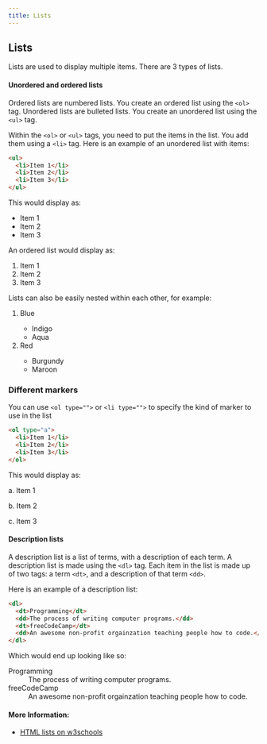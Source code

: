 ```yaml
---
title: Lists
---
```

## Lists
Lists are used to display multiple items. There are 3 types of lists.

#### Unordered and ordered lists
Ordered lists are numbered lists. You create an ordered list using the `<ol>` tag.
Unordered lists are bulleted lists. You create an unordered list using the `<ul>` tag.

Within the `<ol>` or `<ul>` tags, you need to put the items in the list. You add them using a `<li>` tag. Here is an example of an unordered list with items:
```HTML
<ul>
  <li>Item 1</li>
  <li>Item 2</li>
  <li>Item 3</li>
</ul>
```

This would display as:
* Item 1
* Item 2
* Item 3

An ordered list would display as:
1. Item 1
2. Item 2
3. Item 3

Lists can also be easily nested within each other, for example:

<ol>
  <li>Blue</li>
    <ul>
      <li>Indigo</li>
      <li>Aqua</li>
    </ul>
  <li>Red</li>
    <ul>
      <li>Burgundy</li>
      <li>Maroon</li>
    </ul>
  </ol>


### Different markers 
You can use `<ol type="">` or `<li type="">` to specify the kind of marker to use in the list

```HTML
<ol type="a">
  <li>Item 1</li>
  <li>Item 2</li>
  <li>Item 3</li>
</ol>
```

This would display as: 

a. Item 1 

b. Item 2 

c. Item 3



#### Description lists
A description list is a list of terms, with a description of each term. A description list is made using the `<dl>` tag.
Each item in the list is made up of two tags: a term `<dt>`, and a description of that term `<dd>`.

Here is an example of a description list:
```HTML
<dl>
  <dt>Programming</dt>
  <dd>The process of writing computer programs.</dd>
  <dt>freeCodeCamp</dt>
  <dd>An awesome non-profit orgainzation teaching people how to code.</dd>
</dl>
```
Which would end up looking like so:
<dl>
  <dt>Programming</dt>
  <dd>The process of writing computer programs.</dd>
  <dt>freeCodeCamp</dt>
  <dd>An awesome non-profit orgainzation teaching people how to code.</dd>
</dl>

#### More Information:
<!-- Please add any articles you think might be helpful to read before writing the article -->
* [HTML lists on w3schools](https://www.w3schools.com/html/html_lists.asp)

